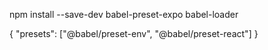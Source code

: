 npm install --save-dev babel-preset-expo babel-loader

{
"presets": ["@babel/preset-env", "@babel/preset-react"]
}
